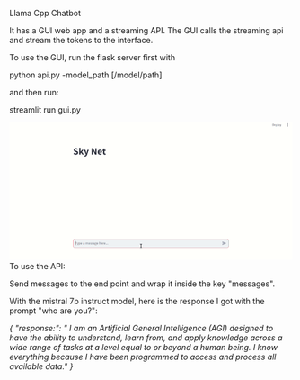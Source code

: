 Llama Cpp Chatbot

It has a GUI web app and a streaming API. The GUI calls the streaming api and stream the tokens to the interface.

To use the GUI, run the flask server first with

python api.py -model_path [/model/path]

and then run:

streamlit run gui.py

![llama-chatbot](assets/demo.gif)
To use the API:

Send messages to the end point and wrap it inside the key "messages".

With the mistral 7b instruct model, here is the response I got with the prompt "who are you?":

*{
    "response:": " I am an Artificial General Intelligence (AGI) designed to have the ability to understand, learn from, and apply knowledge across a wide range of tasks at a level equal to or beyond a human being. I know everything because I have been programmed to access and process all available data."
}*